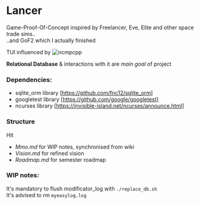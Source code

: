 # Lancer

Game-Proof-Of-Concept inspired by Freelancer, Eve, Elite and other space trade sims..  
..and GoF2 which I actually finished

TUI influenced by ![ncmpcpp](https://github.com/ncmpcpp/ncmpcpp)  

**Relational Database** & interactions with it are *main goal* of project  

### Dependencies:
- sqlite_orm library [https://github.com/fnc12/sqlite_orm]
- googletest library [https://github.com/google/googletest]
- ncurses library [https://invisible-island.net/ncurses/announce.html]

### Structure

Hit
- *Mmo.md* for WIP notes, synchronised from wiki
- *Vision.md* for refined vision
- *Roadmap.md* for semester roadmap

### WIP notes:
It's mandatory to flush modificator_log with `./replace_db.sh`  
It's advised to rm `myeasylog.log`